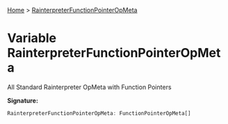 [Home](../index.md) &gt; [RainterpreterFunctionPointerOpMeta](./rainterpreterfunctionpointeropmeta.md)

# Variable RainterpreterFunctionPointerOpMeta

All Standard Rainterpreter OpMeta with Function Pointers

<b>Signature:</b>

```typescript
RainterpreterFunctionPointerOpMeta: FunctionPointerOpMeta[]
```
